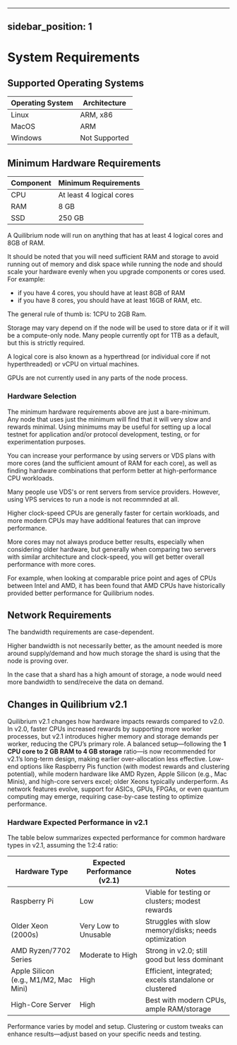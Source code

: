 
---
sidebar_position: 1
---

# System Requirements

## Supported Operating Systems

| Operating System | Architecture |
|------------------|--------------|
| Linux            | ARM, x86      |
| MacOS            | ARM           |
| Windows          | Not Supported |

## Minimum Hardware Requirements

| Component | Minimum Requirements |
|-----------|----------------------|
| CPU       | At least 4 logical cores |
| RAM       | 8 GB                 |
| SSD       | 250 GB               |

A Quilibrium node will run on anything that has at least 4 logical cores and 8GB of RAM.  

It should be noted that you will need sufficient RAM and storage to avoid running out of memory and disk space while running the node and should scale your hardware evenly when you upgrade components or cores used. For example: 
 - if you have 4 cores, you should have at least 8GB of RAM
 - if you have 8 cores, you should have at least 16GB of RAM, etc.

The general rule of thumb is: 1CPU to 2GB Ram. 

Storage may vary depend on if the node will be used to store data or if it will be a compute-only node. Many people currently opt for 1TB as a default, but this is strictly required.

A logical core is also known as a hyperthread (or individual core if not hyperthreaded) or vCPU on virtual machines.

GPUs are not currently used in any parts of the node process.

### Hardware Selection

The minimum hardware requirements above are just a bare-minimum.  
Any node that uses just the minimum will find that it will very slow and rewards minimal. Using minimums may be useful for setting up a local testnet for application and/or protocol development, testing, or for experimentation purposes. 

You can increase your performance by using servers or VDS plans with more cores (and the sufficient amount of RAM for each core), as well as finding hardware combinations that perform better at high-performance CPU workloads.

Many people use VDS's or rent servers from service providers.
However, using VPS services to run a node is not recommnded at all.

Higher clock-speed CPUs are generally faster for certain workloads, and more modern CPUs may have additional features that can improve performance.

More cores may not always produce better results, especially when considering older hardware, but generally when comparing two servers with similar architecture and clock-speed, you will get better overall performance with more cores.

For example, when looking at comparable price point and ages of CPUs between Intel and AMD, it has been found that AMD CPUs have historically provided better performance for Quilibrium nodes.

## Network Requirements

The bandwidth requirements are case-dependent.

Higher bandwidth is not necessarily better, as the amount needed is more around supply/demand and how much storage the shard is using that the node is proving over.

In the case that a shard has a high amount of storage, a node would need more bandwidth to send/receive the data on demand.

## Changes in Quilibrium v2.1

Quilibrium v2.1 changes how hardware impacts rewards compared to v2.0. In v2.0, faster CPUs increased rewards by supporting more worker processes, but v2.1 introduces higher memory and storage demands per worker, reducing the CPU’s primary role. A balanced setup—following the **1 CPU core to 2 GB RAM to 4 GB storage** ratio—is now recommended for v2.1’s long-term design, making earlier over-allocation less effective. Low-end options like Raspberry Pis function (with modest rewards and clustering potential), while modern hardware like AMD Ryzen, Apple Silicon (e.g., Mac Minis), and high-core servers excel; older Xeons typically underperform. As network features evolve, support for ASICs, GPUs, FPGAs, or even quantum computing may emerge, requiring case-by-case testing to optimize performance.

### Hardware Expected Performance in v2.1
The table below summarizes expected performance for common hardware types in v2.1, assuming the 1:2:4 ratio:

| Hardware Type                  | Expected Performance (v2.1) | Notes                                      |
|--------------------------------|-----------------------------|--------------------------------------------|
| Raspberry Pi                   | Low                        | Viable for testing or clusters; modest rewards |
| Older Xeon (2000s)             | Very Low to Unusable       | Struggles with slow memory/disks; needs optimization |
| AMD Ryzen/7702 Series          | Moderate to High           | Strong in v2.0; still good but less dominant |
| Apple Silicon (e.g., M1/M2, Mac Mini) | High                | Efficient, integrated; excels standalone or clustered |
| High-Core Server               | High                       | Best with modern CPUs, ample RAM/storage   |

Performance varies by model and setup. Clustering or custom tweaks can enhance results—adjust based on your specific needs and testing.